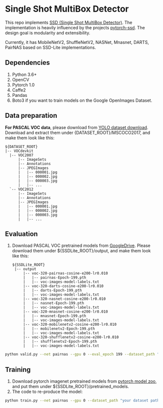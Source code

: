 # Single Shot MultiBox Detector

This repo implements [SSD (Single Shot MultiBox Detector)](https://arxiv.org/abs/1512.02325). The implementation is heavily influenced by the projects [pytorch-ssd](https://github.com/qfgaohao/pytorch-ssd).
The design goal is modularity and extensibility.

Currently, it has MobileNetV2, ShuffleNetV2, NASNet, Mnasnet, DARTS, PairNAS based on SSD-Lite implementations.

## Dependencies
1. Python 3.6+
2. OpenCV
3. Pytorch 1.0
4. Caffe2
5. Pandas
6. Boto3 if you want to train models on the Google OpenImages Dataset.

## Data preparation
**For PASCAL VOC data**, please download from [YOLO dataset download](https://pjreddie.com/projects/pascal-voc-dataset-mirror/). Download and extract them under {DATASET_ROOT}/MSCOCO2017, and make them look like this:
```
${DATASET_ROOT}
|-- VOCdevkit
  |-- VOC2007
      |-- ImageSets
      |-- Annotations
      |-- JPEGImages
      |   |-- 000001.jpg
      |   |-- 000002.jpg
      |   |-- 000003.jpg
      |   |-- ...
  `-- VOC2012
      |-- ImageSets
      |-- Annotations
      |-- JPEGImages
      |   |-- 000001.jpg
      |   |-- 000002.jpg
      |   |-- 000003.jpg
      |   |-- ...
```


## Evaluation
1. Download PASCAL VOC pretrained models from [GoogleDrive](https://drive.google.com/drive/folders/13_wJ6nC7my1KKouMkQMqyr9r1ZnLnukP?usp=sharing). Please download them under ${SSDLite_ROOT}/output, and make them look like this:

   ```
   ${SSDLite_ROOT}
    |-- output
        |-- voc-320-pairnas-cosine-e200-lr0.010
        |   |-- pairnas-Epoch-199.pth
        |   |-- voc-images-model-labels.txt
        |-- voc-320-darts-cosine-e200-lr0.010
        |   |-- darts-Epoch-199.pth
        |   |-- voc-images-model-labels.txt
        |-- voc-320-nasnet-cosine-e200-lr0.010
        |   |-- nasnet-Epoch-199.pth
        |   |-- voc-images-model-labels.txt
        |-- voc-320-mnasnet-cosine-e200-lr0.010
        |   |-- mnasnet-Epoch-199.pth
        |   |-- voc-images-model-labels.txt
        |-- voc-320-mobilenetv2-cosine-e200-lr0.010
        |   |-- mobilenetv2-Epoch-199.pth
        |   |-- voc-images-model-labels.txt
        |-- voc-320-shufflenetv2-cosine-e200-lr0.010
        |   |-- shufflenetv2-Epoch-199.pth
        |   |-- voc-images-model-labels.txt
   ```

```bash
python valid.py --net pairnas --gpu 0 --eval_epoch 199 --dataset_path "your dataset path"
```

## Training
1. Download pytorch imagenet pretrained models from [pytorch model zoo](https://pytorch.org/docs/stable/model_zoo.html#module-torch.utils.model_zoo), and put them under ${SSDLite_ROOT}/pretrained_models.
2. The code to re-produce the model:

```bash
python train.py --net pairnas --gpu 0 --dataset_path "your dataset path"
```
